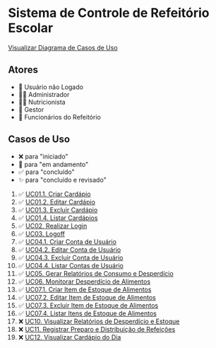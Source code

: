 # Sistema de Controle de Refeitório Escolar

[Visualizar Diagrama de Casos de Uso](https://miro.com/app/board/uXjVKXHctkI=/?share_link_id=950859154365)

## Atores
- 👤 Usuário não Logado
- 👨‍💼 Administrador
- 👩‍🍳 Nutricionista
- 💼 Gestor
- 👷 Funcionários do Refeitório

## Casos de Uso
- ❌ para "iniciado"
- 🚧 para "em andamento"
- ✅ para "concluído"
- ✨ para "concluído e revisado"

1.  ✅ [UC01.1. Criar Cardápio](./UC01.1-Criar-Cardapio.md)
2.  ✅ [UC01.2. Editar Cardápio](./UC01.2-Editar-Cardapio.md)
3.  ✅ [UC01.3. Excluir Cardápio](./UC01.3-Excluir-Cardapio.md)
4.  ✅ [UC01.4. Listar Cardápios](./UC01.4-Listar-Cardapios.md)
7.  ✅ [UC02. Realizar Login](./UC04-Realizar-Login.md)
8.  ✅ [UC03. Logoff](./UC05-Logoff.md)
9.  ✅ [UC04.1. Criar Conta de Usuário](./UC06.1-Criar-Conta-de-Usuario.md)
10. ✅ [UC04.2. Editar Conta de Usuário](./UC06.2-Editar-Conta-de-Usuario.md)
11. ✅ [UC04.3. Excluir Conta de Usuário](./UC06.3-Excluir-Conta-de-Usuario.md)
12. ✅ [UC04.4. Listar Contas de Usuário](./UC06.4-Listar-Contas-de-Usuario.md)
13. ✅ [UC05. Gerar Relatórios de Consumo e Desperdício](./UC07-Gerenciar-Relatorios-de-Consumo-e-Desperdicio.md)
18. ✅ [UC06. Monitorar Desperdício de Alimentos](./UC12-Monitorar-Desperdicio-de-Alimentos.md)
19. ✅ [UC07.1. Criar Item de Estoque de Alimentos](./UC13.1-Criar-Item-de-Estoque-de-Alimentos.md)
20. ✅ [UC07.2. Editar Item de Estoque de Alimentos](./UC13.2-Editar-Item-de-Estoque-de-Alimentos.md)
21. ✅ [UC07.3. Excluir Item de Estoque de Alimentos](./UC13.3-Excluir-Item-de-Estoque-de-Alimentos.md)
22. ✅ [UC07.4. Listar Itens de Estoque de Alimentos](./UC13.4-Listar-Itens-de-Estoque-de-Alimentos.md)
23. ❌ [UC10. Visualizar Relatórios de Desperdício e Estoque](./UC14-Visualizar-Relatorios-de-Desperdicio-e-Estoque.md)
24. ❌ [UC11. Registrar Preparo e Distribuição de Refeições](./UC15-Registrar-Preparo-e-Distribuicao-de-Refeicoes.md)
26. ❌ [UC12. Visualizar Cardápio do Dia](./UC17-Visualizar-Cardapio-do-Dia.md)
